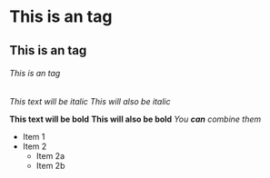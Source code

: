 # This is an tag
## This is an tag
###### This is an tag

*This text will be italic*
_This will also be italic_

**This text will be bold**
__This will also be bold__
*You **can** combine them*

* Item 1
* Item 2
	* Item 2a
	* Item 2b

